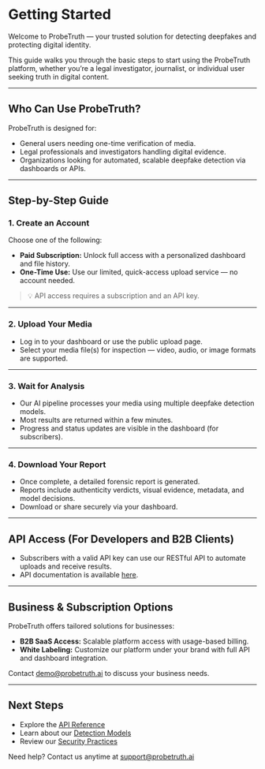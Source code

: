 # Getting Started

Welcome to ProbeTruth — your trusted solution for detecting deepfakes and protecting digital identity.

This guide walks you through the basic steps to start using the ProbeTruth platform, whether you’re a legal investigator, journalist, or individual user seeking truth in digital content.

---

## Who Can Use ProbeTruth?

ProbeTruth is designed for:
- General users needing one-time verification of media.
- Legal professionals and investigators handling digital evidence.
- Organizations looking for automated, scalable deepfake detection via dashboards or APIs.

---

## Step-by-Step Guide

### 1. Create an Account

Choose one of the following:
- **Paid Subscription:** Unlock full access with a personalized dashboard and file history.
- **One-Time Use:** Use our limited, quick-access upload service — no account needed.

> 💡 API access requires a subscription and an API key.

---

### 2. Upload Your Media

- Log in to your dashboard or use the public upload page.
- Select your media file(s) for inspection — video, audio, or image formats are supported.

---

### 3. Wait for Analysis

- Our AI pipeline processes your media using multiple deepfake detection models.
- Most results are returned within a few minutes.
- Progress and status updates are visible in the dashboard (for subscribers).

---

### 4. Download Your Report

- Once complete, a detailed forensic report is generated.
- Reports include authenticity verdicts, visual evidence, metadata, and model decisions.
- Download or share securely via your dashboard.

---

## API Access (For Developers and B2B Clients)

- Subscribers with a valid API key can use our RESTful API to automate uploads and receive results.
- API documentation is available [here](api/authentication.md).

---

## Business & Subscription Options

ProbeTruth offers tailored solutions for businesses:
- **B2B SaaS Access:** Scalable platform access with usage-based billing.
- **White Labeling:** Customize our platform under your brand with full API and dashboard integration.

Contact [demo@probetruth.ai](mailto:demo@probetruth.ai) to discuss your business needs.

---

## Next Steps

- Explore the [API Reference](api/authentication.md)
- Learn about our [Detection Models](models/visual.md)
- Review our [Security Practices](security.md)

Need help? Contact us anytime at [support@probetruth.ai](mailto:support@probetruth.ai)

